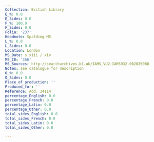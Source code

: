 ```yaml
---
Collection: British Library
E_%: 0.0
E_Sides: 0.0
F_%: 100.0
F_Sides: 0.0
Folia: '237'
Headnote: Spalding MS
L_%: 0.0
L_Sides: 0.0
Location: London
MS_Date: s.xiii / xiv
MS_ID: '366'
MS_Sources: http://searcharchives.bl.uk/IAMS_VU2:IAMS032-002025088
Notes: see catalogue for description
O_%: 0.0
O_Sides: 0.0
Place_of_production: ''
Produced_for: ''
Reference: Add. 34114
percentage_English: 0.0
percentage_French: 0.0
percentage_Latin: 0.0
percentage_Other: 0.0
total_sides_English: 0.0
total_sides_French: 0.0
total_sides_Latin: 0.0
total_sides_Other: 0.0

---
```


